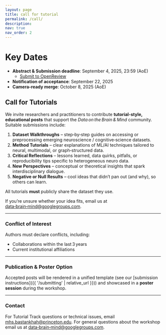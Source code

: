 ```yaml
---
layout: page
title: call for tutorial
permalink: /call/
description:
nav: true
nav_order: 2
---
```


# Key Dates
- **Abstract & Submission deadline**: September 4, 2025, 23:59 (AoE)
  - [Submit to OpenReview](https://openreview.net/group?id=NeurIPS.cc/2025/Workshop/DBM/Tutorials&referrer=%5BHomepage%5D(%2F)#tab-your-consoles)
- **Notification of acceptance**: September 22, 2025
- **Camera-ready merge**: October 8, 2025 (AoE)


## Call for Tutorials

We invite researchers and practitioners to contribute **tutorial‑style, educational posts** that support the *Data on the Brain & Mind* community. Suitable submissions include:

1. **Dataset Walkthroughs** – step‑by‑step guides on accessing or preprocessing emerging neuroscience / cognitive‑science datasets.  
2. **Method Tutorials** – clear explanations of ML/AI techniques tailored to neural, multimodal, or graph‑structured data.  
3. **Critical Reflections** – lessons learned, data quirks, pitfalls, or reproducibility tips specific to heterogeneous neuro data.  
4. **New Perspectives** – conceptual or theoretical insights that spark interdisciplinary dialogue.  
5. **Negative or Null Results** – cool ideas that didn’t pan out (and why), so others can learn.

All tutorials **must** publicly share the dataset they use.

If you’re unsure whether your idea fits, email us at  
<a href="mailto:data-brain-mind@googlegroups.com">data‑brain‑mind@googlegroups.com</a>.

---

### Conflict of Interest

Authors must declare conflicts, including:

- Collaborations within the last 3 years  
- Current institutional affiliations  


---

### Publication & Poster Option

Accepted posts will be rendered in a unified template (see our [submission instructions]({{ '/submitting' | relative_url }})) and showcased in a **poster session** during the workshop.

---

### Contact

For Tutorial Track questions or technical issues, email <a href="mailto:mhs.bastankhah@princeton.edu">mhs.bastankhah@princeton.edu</a>. For general questions about the workshop email us at <a href="mailto:data-brain-mind@googlegroups.com">data‑brain‑mind@googlegroups.com</a>.
